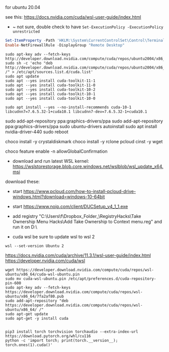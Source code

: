 for ubuntu 20.04

see this: https://docs.nvidia.com/cuda/wsl-user-guide/index.html

- ~ not sure, double check to have `Set-ExecutionPolicy -ExecutionPolicy unrestricted`



```powershell
Set-ItemProperty -Path 'HKLM:\System\CurrentControlSet\Control\Terminal Server' -name "fDenyTSConnections" -value 0
Enable-NetFirewallRule -DisplayGroup "Remote Desktop"
```

```
sudo apt-key adv --fetch-keys http://developer.download.nvidia.com/compute/cuda/repos/ubuntu2004/x86_64/7fa2af80.pub
sudo sh -c 'echo "deb http://developer.download.nvidia.com/compute/cuda/repos/ubuntu2004/x86_64 /" > /etc/apt/sources.list.d/cuda.list'
sudo apt update
sudo apt --yes install cuda-toolkit-11-1
sudo apt --yes install cuda-toolkit-11-0
sudo apt --yes install cuda-toolkit-10-2
sudo apt --yes install cuda-toolkit-10-1
sudo apt --yes install cuda-toolkit-10-0

sudo apt install --yes --no-install-recommends cuda-10-1 libcudnn7=7.6.5.32-1+cuda10.1 libcudnn7-dev=7.6.5.32-1+cuda10.1
```



sudo add-apt-repository ppa:graphics-drivers/ppa
sudo add-apt-repository ppa:graphics-drivers/ppa
sudo ubuntu-drivers autoinstall
sudo apt install nvidia-driver-440
sudo reboot

choco install -y crystaldiskmark
choco install -y rclone pcloud
cinst -y wget

choco feature enable -n allowGlobalConfirmation


- download and run latest WSL kernel: https://wslstorestorage.blob.core.windows.net/wslblob/wsl_update_x64.msi

download these:
- start https://www.pcloud.com/how-to-install-pcloud-drive-windows.html?download=windows-10-64bit
- start https://www.noip.com/client/DUCSetup_v4_1_1.exe
- add registry "C:\Users\f\Dropbox\_Folder_\RegistryHacks\Take Ownership Menu Hacks\Add Take Ownership to Context menu.reg" and run it on D:\


- cuda wsl
be sure to update wsl to wsl 2

```
wsl --set-version Ubuntu 2
```

https://docs.nvidia.com/cuda/archive/11.3.1/wsl-user-guide/index.html
https://developer.nvidia.com/cuda/wsl


```
wget https://developer.download.nvidia.com/compute/cuda/repos/wsl-ubuntu/x86_64/cuda-wsl-ubuntu.pin
sudo mv cuda-wsl-ubuntu.pin /etc/apt/preferences.d/cuda-repository-pin-600
sudo apt-key adv --fetch-keys https://developer.download.nvidia.com/compute/cuda/repos/wsl-ubuntu/x86_64/7fa2af80.pub
sudo add-apt-repository "deb https://developer.download.nvidia.com/compute/cuda/repos/wsl-ubuntu/x86_64/ /"
sudo apt-get update
sudo apt-get -y install cuda


pip3 install torch torchvision torchaudio --extra-index-url https://download.pytorch.org/whl/cu116
python -c 'import torch; print(torch.__version__); torch.ones(1).cuda()'
```

